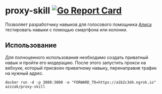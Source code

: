 # proxy-skill [![Go Report Card](https://goreportcard.com/badge/github.com/azzzak/proxy-skill)](https://goreportcard.com/report/github.com/azzzak/proxy-skill)

Позволяет разработчику навыков для голосового помощника [Алиса](https://alice.yandex.ru) тестировать навыки с помощью смартфона или колонки.

## Использование

Для полноценного использования необходимо создать приватный навык и пройти его модерацию. После этого запустить прокси на вебхуке, который присвоен приватному навыку, перенаправив трафик на нужный адрес.

`docker run -d -p 3000:3000 -e "FORWARD_TO=https://a1b2c3d4.ngrok.io" azzzak/proxy-skill`
